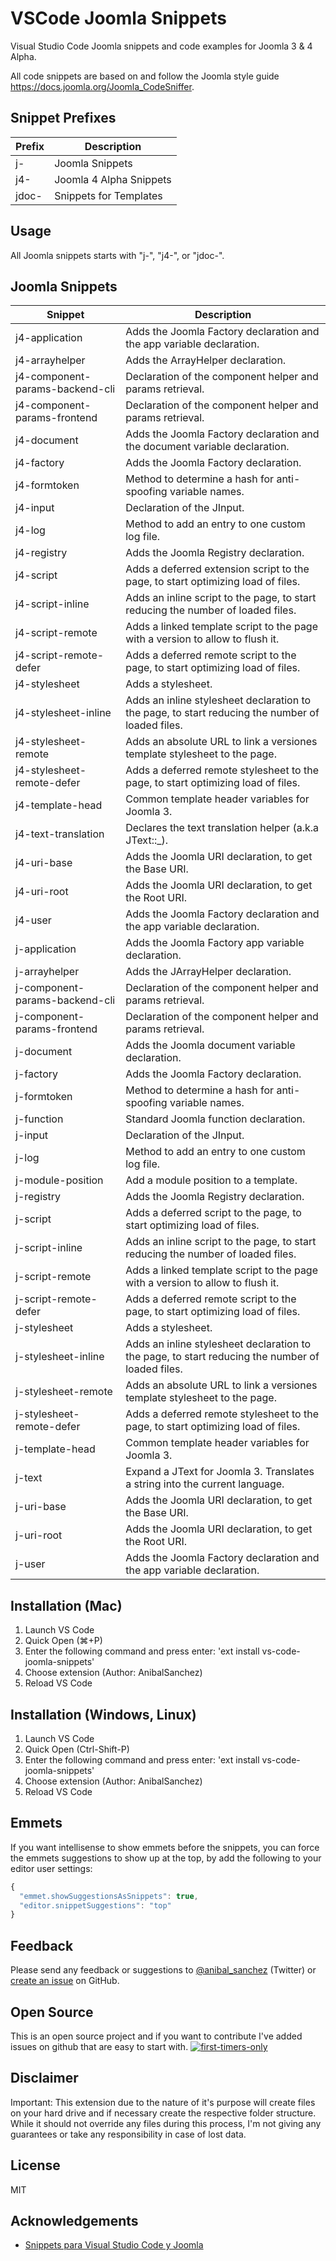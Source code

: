 # VSCode Joomla Snippets

Visual Studio Code Joomla snippets and code examples for Joomla 3 & 4 Alpha.

All code snippets are based on and follow the Joomla style guide <https://docs.joomla.org/Joomla_CodeSniffer>.

## Snippet Prefixes

| Prefix | Description |
| ------- | ----------|
| j- | Joomla Snippets |
| j4- | Joomla 4 Alpha Snippets |
| jdoc- | Snippets for Templates |

## Usage

All Joomla snippets starts with "j-", "j4-", or "jdoc-".

## Joomla Snippets

| Snippet | Description |
| ------- | ----------|
| j4-application | Adds the Joomla Factory declaration and the app variable declaration. |
| j4-arrayhelper | Adds the ArrayHelper declaration. |
| j4-component-params-backend-cli | Declaration of the component helper and params retrieval. |
| j4-component-params-frontend | Declaration of the component helper and params retrieval. |
| j4-document | Adds the Joomla Factory declaration and the document variable declaration. |
| j4-factory | Adds the Joomla Factory declaration. |
| j4-formtoken | Method to determine a hash for anti-spoofing variable names. |
| j4-input | Declaration of the JInput. |
| j4-log | Method to add an entry to one custom log file. |
| j4-registry | Adds the Joomla Registry declaration. |
| j4-script | Adds a deferred extension script to the page, to start optimizing load of files. |
| j4-script-inline | Adds an inline script to the page, to start reducing the number of loaded files. |
| j4-script-remote | Adds a linked template script to the page with a version to allow to flush it. |
| j4-script-remote-defer | Adds a deferred remote script to the page, to start optimizing load of files. |
| j4-stylesheet | Adds a stylesheet. |
| j4-stylesheet-inline | Adds an inline stylesheet declaration to the page, to start reducing the number of loaded files. |
| j4-stylesheet-remote | Adds an absolute URL to link a versiones template stylesheet to the page. |
| j4-stylesheet-remote-defer | Adds a deferred remote stylesheet to the page, to start optimizing load of files. |
| j4-template-head | Common template header variables for Joomla 3. |
| j4-text-translation | Declares the text translation helper (a.k.a JText::_). |
| j4-uri-base | Adds the Joomla URI declaration, to get the Base URI. |
| j4-uri-root | Adds the Joomla URI declaration, to get the Root URI. |
| j4-user | Adds the Joomla Factory declaration and the app variable declaration. |
| j-application | Adds the Joomla Factory app variable declaration. |
| j-arrayhelper | Adds the JArrayHelper declaration. |
| j-component-params-backend-cli | Declaration of the component helper and params retrieval. |
| j-component-params-frontend | Declaration of the component helper and params retrieval. |
| j-document | Adds the Joomla document variable declaration. |
| j-factory | Adds the Joomla Factory declaration. |
| j-formtoken | Method to determine a hash for anti-spoofing variable names. |
| j-function | Standard Joomla function declaration. |
| j-input | Declaration of the JInput. |
| j-log | Method to add an entry to one custom log file. |
| j-module-position | Add a module position to a template. |
| j-registry | Adds the Joomla Registry declaration. |
| j-script | Adds a deferred script to the page, to start optimizing load of files. |
| j-script-inline | Adds an inline script to the page, to start reducing the number of loaded files. |
| j-script-remote | Adds a linked template script to the page with a version to allow to flush it. |
| j-script-remote-defer | Adds a deferred remote script to the page, to start optimizing load of files. |
| j-stylesheet | Adds a stylesheet. |
| j-stylesheet-inline | Adds an inline stylesheet declaration to the page, to start reducing the number of loaded files. |
| j-stylesheet-remote | Adds an absolute URL to link a versiones template stylesheet to the page. |
| j-stylesheet-remote-defer | Adds a deferred remote stylesheet to the page, to start optimizing load of files. |
| j-template-head | Common template header variables for Joomla 3. |
| j-text | Expand a JText for Joomla 3. Translates a string into the current language. |
| j-uri-base | Adds the Joomla URI declaration, to get the Base URI. |
| j-uri-root | Adds the Joomla URI declaration, to get the Root URI. |
| j-user | Adds the Joomla Factory declaration and the app variable declaration. |

## Installation (Mac)

1. Launch VS Code
1. Quick Open (⌘+P)
1. Enter the following command and press enter: 'ext install vs-code-joomla-snippets'
1. Choose extension (Author: AnibalSanchez)
1. Reload VS Code

## Installation (Windows, Linux)

1. Launch VS Code
1. Quick Open (Ctrl-Shift-P)
1. Enter the following command and press enter: 'ext install vs-code-joomla-snippets'
1. Choose extension (Author: AnibalSanchez)
1. Reload VS Code

## Emmets

If you want intellisense to show emmets before the snippets, you can force the emmets suggestions to show up at the top, by add the following to your editor user settings:

```javascript
{
  "emmet.showSuggestionsAsSnippets": true,
  "editor.snippetSuggestions": "top"
}
```

## Feedback

Please send any feedback or suggestions to [@anibal_sanchez](https://twitter.com/anibal_sanchez) (Twitter) or [create an issue](https://github.com/anibalsanchez/vs-code-joomla-snippets) on GitHub.

## Open Source

This is an open source project and if you want to contribute I've added issues on github that are easy to start with. [![first-timers-only](https://img.shields.io/badge/first--timers--only-friendly-blue.svg)](https://github.com/anibalsanchez/vs-code-joomla-snippets/labels/first-timers-only)

## Disclaimer

Important: This extension due to the nature of it's purpose will create
files on your hard drive and if necessary create the respective folder structure.
While it should not override any files during this process, I'm not giving any guarantees or take any responsibility in case of lost data.

## License

MIT

## Acknowledgements

- [Snippets para Visual Studio Code y Joomla](https://www.sergioiglesias.net/blog/joomla/418-snippets-para-visual-studio-code-y-joomla)
